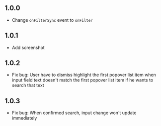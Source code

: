 ## 1.0.0
* Change `onFilterSync` event to `onFilter`

## 1.0.1
* Add screenshot

## 1.0.2
* Fix bug: User have to dismiss highlight the first popover list item
  when input field text doesn't match the first popover list item if he
  wants to search that text

## 1.0.3
* Fix bug: When confirmed search, input change won't update immediately
